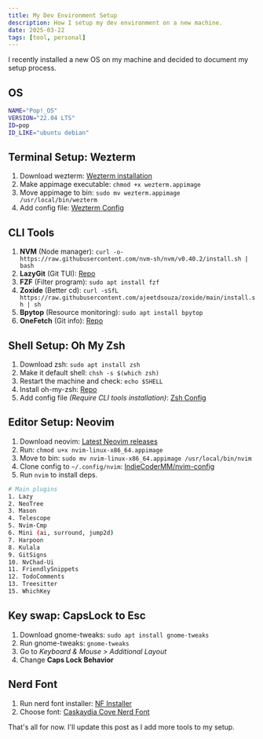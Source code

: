 ```yaml
---
title: My Dev Environment Setup
description: How I setup my dev environment on a new machine.
date: 2025-03-22
tags: [tool, personal]
---
```


I recently installed a new OS on my machine and decided to document my setup process. 

## OS 

```sh
NAME="Pop!_OS"
VERSION="22.04 LTS"
ID=pop
ID_LIKE="ubuntu debian"
```

## Terminal Setup: Wezterm

1. Download wezterm: [Wezterm installation](https://wezterm.org/install/linux.html#installing-on-linux-using-appimage)
2. Make appimage executable: `chmod +x wezterm.appimage`
3. Move appimage to bin: `sudo mv wezterm.appimage /usr/local/bin/wezterm`
4. Add config file: [Wezterm Config](https://gist.github.com/IndieCoderMM/96e9582f676ffaa7ce0aa04b65f1e840)

## CLI Tools

1. **NVM** (Node manager): `curl -o- https://raw.githubusercontent.com/nvm-sh/nvm/v0.40.2/install.sh | bash`
2. **LazyGit** (Git TUI): [Repo](https://github.com/jesseduffield/lazygit)
3. **FZF** (Filter program): `sudo apt install fzf`
4. **Zoxide** (Better cd): `curl -sSfL https://raw.githubusercontent.com/ajeetdsouza/zoxide/main/install.sh | sh` 
5. **Bpytop** (Resource monitoring): `sudo apt install bpytop`
6. **OneFetch** (Git info): [Repo](https://github.com/o2sh/onefetch)

## Shell Setup: Oh My Zsh

1. Download zsh: `sudo apt install zsh`
2. Make it default shell: `chsh -s $(which zsh)`
3. Restart the machine and check: `echo $SHELL` 
4. Install oh-my-zsh: [Repo](https://github.com/ohmyzsh/ohmyzsh)
5. Add config file *(Require CLI tools installation)*: [Zsh Config](https://gist.github.com/IndieCoderMM/96e9582f676ffaa7ce0aa04b65f1e840)

## Editor Setup: Neovim

1. Download neovim: [Latest Neovim releases](https://github.com/neovim/neovim/releases)
2. Run: `chmod u+x nvim-linux-x86_64.appimage`
3. Move to bin: `sudo mv nvim-linux-x86_64.appimage /usr/local/bin/nvim`
4. Clone config to `~/.config/nvim`: [IndieCoderMM/nvim-config](https://github.com/IndieCoderMM/nvim-config)
5. Run `nvim` to install deps.

```sh 
# Main plugins
1. Lazy
2. NeoTree
3. Mason
4. Telescope
5. Nvim-Cmp
6. Mini (ai, surround, jump2d)
7. Harpoon
8. Kulala
9. GitSigns
10. NvChad-Ui 
11. FriendlySnippets
12. TodoComments
13. Treesitter
15. WhichKey
```

## Key swap: CapsLock to Esc

1. Download gnome-tweaks: `sudo apt install gnome-tweaks`
2. Run gnome-tweaks: `gnome-tweaks`
3. Go to *Keyboard & Mouse > Additional Layout*
4. Change **Caps Lock Behavior**

## Nerd Font

1. Run nerd font installer: [NF Installer](https://github.com/officialrajdeepsingh/nerd-fonts-installer)
2. Choose font: [Caskaydia Cove Nerd Font](https://www.nerdfonts.com/font-downloads)

That's all for now. I'll update this post as I add more tools to my setup.
